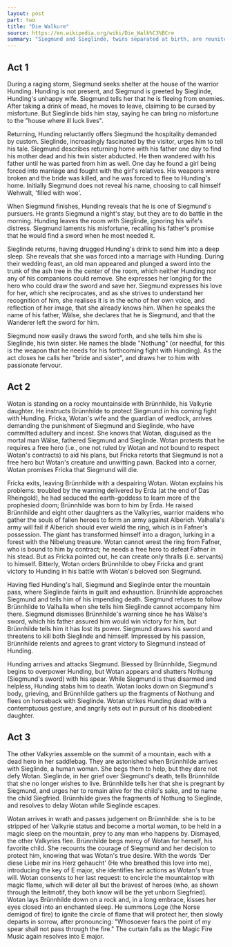 ```yaml
---
layout: post
part: two
title: "Die Walkure"
source: https://en.wikipedia.org/wiki/Die_Walk%C3%BCre
summary: "Siegmund and Sieglinde, twins separated at birth, are reunited and run off together. Fricka, incensed by the incest and Sieglinde's infidelity, demands Siegmund's death. Reluctantly, Wotan orders his daughter Brünnhilde to ensure that Siegmund is killed in the upcoming duel between Siegmund and Sieglinde's husband. Brünnhilde disobeys Wotan, so Wotan ensures his death by shattering Siegmund's sword mid-duel. Brünnhilde, terrified of Wotan's wrath, runs off with Sieglinde, now pregnant with Siegmund's son. As punishment, Wotan turns Brünnhilde into a mortal and curses her to sleep until a fearless mortal can rescue her."
---
```


## Act 1

During a raging storm, Siegmund seeks shelter at the house of the warrior Hunding. Hunding is not present, and Siegmund is greeted by Sieglinde, Hunding's unhappy wife. Siegmund tells her that he is fleeing from enemies. After taking a drink of mead, he moves to leave, claiming to be cursed by misfortune. But Sieglinde bids him stay, saying he can bring no misfortune to the "house where ill luck lives".

Returning, Hunding reluctantly offers Siegmund the hospitality demanded by custom. Sieglinde, increasingly fascinated by the visitor, urges him to tell his tale. Siegmund describes returning home with his father one day to find his mother dead and his twin sister abducted. He then wandered with his father until he was parted from him as well. One day he found a girl being forced into marriage and fought with the girl's relatives. His weapons were broken and the bride was killed, and he was forced to flee to Hunding's home. Initially Siegmund does not reveal his name, choosing to call himself Wehwalt, 'filled with woe'.

When Siegmund finishes, Hunding reveals that he is one of Siegmund's pursuers. He grants Siegmund a night's stay, but they are to do battle in the morning. Hunding leaves the room with Sieglinde, ignoring his wife's distress. Siegmund laments his misfortune, recalling his father's promise that he would find a sword when he most needed it.

Sieglinde returns, having drugged Hunding's drink to send him into a deep sleep. She reveals that she was forced into a marriage with Hunding. During their wedding feast, an old man appeared and plunged a sword into the trunk of the ash tree in the center of the room, which neither Hunding nor any of his companions could remove. She expresses her longing for the hero who could draw the sword and save her. Siegmund expresses his love for her, which she reciprocates, and as she strives to understand her recognition of him, she realises it is in the echo of her own voice, and reflection of her image, that she already knows him. When he speaks the name of his father, Wälse, she declares that he is Siegmund, and that the Wanderer left the sword for him.

Siegmund now easily draws the sword forth, and she tells him she is Sieglinde, his twin sister. He names the blade "Nothung" (or needful, for this is the weapon that he needs for his forthcoming fight with Hunding). As the act closes he calls her "bride and sister", and draws her to him with passionate fervour.

## Act 2

Wotan is standing on a rocky mountainside with Brünnhilde, his Valkyrie daughter. He instructs Brünnhilde to protect Siegmund in his coming fight with Hunding. Fricka, Wotan's wife and the guardian of wedlock, arrives demanding the punishment of Siegmund and Sieglinde, who have committed adultery and incest. She knows that Wotan, disguised as the mortal man Wälse, fathered Siegmund and Sieglinde. Wotan protests that he requires a free hero (i.e., one not ruled by Wotan and not bound to respect Wotan's contracts) to aid his plans, but Fricka retorts that Siegmund is not a free hero but Wotan's creature and unwitting pawn. Backed into a corner, Wotan promises Fricka that Siegmund will die.

Fricka exits, leaving Brünnhilde with a despairing Wotan. Wotan explains his problems: troubled by the warning delivered by Erda (at the end of Das Rheingold), he had seduced the earth-goddess to learn more of the prophesied doom; Brünnhilde was born to him by Erda. He raised Brünnhilde and eight other daughters as the Valkyries, warrior maidens who gather the souls of fallen heroes to form an army against Alberich. Valhalla's army will fail if Alberich should ever wield the ring, which is in Fafner's possession. The giant has transformed himself into a dragon, lurking in a forest with the Nibelung treasure. Wotan cannot wrest the ring from Fafner, who is bound to him by contract; he needs a free hero to defeat Fafner in his stead. But as Fricka pointed out, he can create only thralls (i.e. servants) to himself. Bitterly, Wotan orders Brünnhilde to obey Fricka and grant victory to Hunding in his battle with Wotan's beloved son Siegmund.

Having fled Hunding's hall, Siegmund and Sieglinde enter the mountain pass, where Sieglinde faints in guilt and exhaustion. Brünnhilde approaches Siegmund and tells him of his impending death. Siegmund refuses to follow Brünnhilde to Valhalla when she tells him Sieglinde cannot accompany him there. Siegmund dismisses Brünnhilde's warning since he has Wälse's sword, which his father assured him would win victory for him, but Brünnhilde tells him it has lost its power. Siegmund draws his sword and threatens to kill both Sieglinde and himself. Impressed by his passion, Brünnhilde relents and agrees to grant victory to Siegmund instead of Hunding.

Hunding arrives and attacks Siegmund. Blessed by Brünnhilde, Siegmund begins to overpower Hunding, but Wotan appears and shatters Nothung (Siegmund's sword) with his spear. While Siegmund is thus disarmed and helpless, Hunding stabs him to death. Wotan looks down on Siegmund's body, grieving, and Brünnhilde gathers up the fragments of Nothung and flees on horseback with Sieglinde. Wotan strikes Hunding dead with a contemptuous gesture, and angrily sets out in pursuit of his disobedient daughter.

## Act 3

The other Valkyries assemble on the summit of a mountain, each with a dead hero in her saddlebag. They are astonished when Brünnhilde arrives with Sieglinde, a human woman. She begs them to help, but they dare not defy Wotan. Sieglinde, in her grief over Siegmund's death, tells Brünnhilde that she no longer wishes to live. Brünnhilde tells her that she is pregnant by Siegmund, and urges her to remain alive for the child's sake, and to name the child Siegfried. Brünnhilde gives the fragments of Nothung to Sieglinde, and resolves to delay Wotan while Sieglinde escapes.

Wotan arrives in wrath and passes judgement on Brünnhilde: she is to be stripped of her Valkyrie status and become a mortal woman, to be held in a magic sleep on the mountain, prey to any man who happens by. Dismayed, the other Valkyries flee. Brünnhilde begs mercy of Wotan for herself, his favorite child. She recounts the courage of Siegmund and her decision to protect him, knowing that was Wotan's true desire. With the words 'Der diese Liebe mir ins Herz gehaucht' (He who breathed this love into me), introducing the key of E major, she identifies her actions as Wotan's true will. Wotan consents to her last request: to encircle the mountaintop with magic flame, which will deter all but the bravest of heroes (who, as shown through the leitmotif, they both know will be the yet unborn Siegfried). Wotan lays Brünnhilde down on a rock and, in a long embrace, kisses her eyes closed into an enchanted sleep. He summons Loge (the Norse demigod of fire) to ignite the circle of flame that will protect her, then slowly departs in sorrow, after pronouncing: "Whosoever fears the point of my spear shall not pass through the fire." The curtain falls as the Magic Fire Music again resolves into E major.